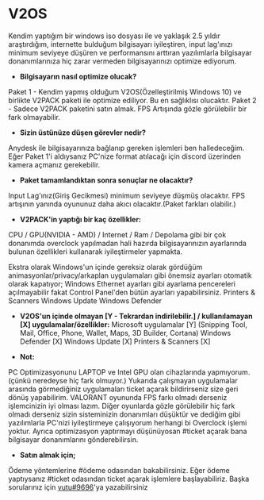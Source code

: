 # V2OS

Kendim yaptığım bir windows iso dosyası ile ve yaklaşık 2.5 yıldır araştırdığım, internette bulduğum bilgisayarı iyileştiren, input lag'ınızı minimum seviyeye düşüren ve performansını arttıran yazılımlarla bilgisayar donanımlarınıza hiç zarar vermeden bilgisayarınızı optimize ediyorum.

* **Bilgisayarın nasıl optimize olucak?**

Paket 1 - Kendim yapmış olduğum V2OS(Özelleştirilmiş Windows 10) ve birlikte V2PACK paketi ile optimize ediliyor. Bu en sağlıklısı olucaktır.
Paket 2 - Sadece V2PACK paketini satın almak. FPS Artışında gözle görülebilir bir fark olmayabilir.

* **Sizin üstünüze düşen görevler nedir?**

Anydesk ile bilgisayarınıza bağlanıp gereken işlemleri ben halledeceğim. Eğer Paket 1'i aldıysanız PC'nize format atılacağı için discord üzerinden kamera açmanız gerekebilir.

* **Paket tamamlandıktan sonra sonuçlar ne olacaktır?**

Input Lag'ınız(Giriş Gecikmesi) minimum seviyeye düşmüş olacaktır.
FPS artışının yanında oyununuz daha akıcı olacaktır.(Paket farkları olabilir.)

* **V2PACK'in yaptığı bir kaç özellikler:**

CPU / GPU(NVIDIA - AMD) / Internet / Ram / Depolama gibi bir çok donanımda overclock yapılmadan hali hazırda bilgisayarınızın ayarlarında bulunan özellikleri kullanarak iyileştirmeler yapmakta.

Ekstra olarak Windows'un içinde gereksiz olarak gördüğüm animasyonlar/privacy/arkaplan uygulamaları gibi önemsiz ayarları otomatik olarak kapatıyor;
Windows Ethernet ayarları gibi ayarlama pencereleri açılmayabilir fakat Control Panel'den bütün ayarları yapabilirsiniz.
Printers & Scanners
Windows Update
Windows Defender

* **V2OS'un içinde olmayan [Y - Tekrardan indirilebilir.] / kullanılamayan [X] uygulamalar/özellikler:**
Microsoft uygulamalar [Y] (Snipping Tool, Mail, Office, Phone, Wallet, Maps, 3D Builder, Cortana)
Windows Defender [X]
Windows Update [X]
Printers & Scanners [X]

* **Not:**

PC Optimizasyonunu LAPTOP ve Intel GPU olan cihazlarında yapmıyorum.(çünkü neredeyse hiç fark olmuyor.)
Yukarıda çalışmayan uygulamalar arasında görmediğiniz uygulamaları ticket açarak bildirirseniz size geri dönüş yapabilirim.
VALORANT oyununda FPS farkı olmadı derseniz işlemcinizin iyi olması lazım.
Diğer oyunlarda gözle görülebilir hiç fark olmadı derseniz sizin sisteminizin donanımları düşüktür ve dediğim gibi yazılımlarla PC'nizi iyileştirmeye çalışıyorum herhangi bi Overclock işlemi yoktur.
Ayrıca optimizasyon yaptırmayı düşünüyosan #ticket açarak bana bilgisayar donanımlarını gönderebilirsin.

* **Satın almak için;**

Ödeme yöntemlerine #ödeme odasından bakabilirsiniz.
Eğer ödeme yaptıysanız #ticket odasından ticket açarak işlemlere başlayabiliriz.
Başka sorularınız için [vutu#9696](https://discord.com/users/333697573980340225)'ya yazabilirsiniz
